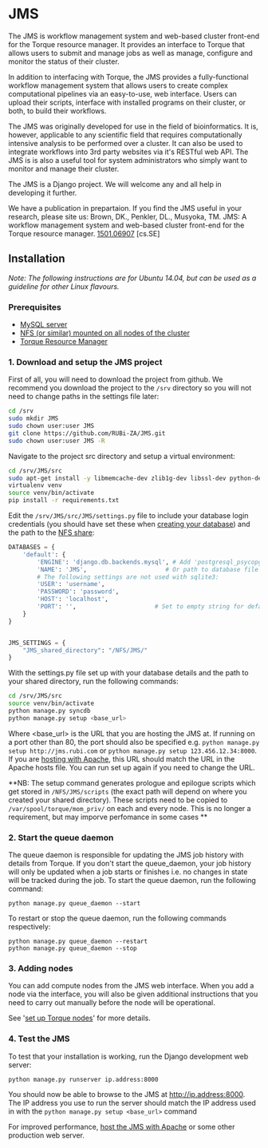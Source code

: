 JMS
===
The JMS is  workflow management system and web-based cluster front-end for the Torque resource manager. It provides an interface to Torque that allows users to submit and manage jobs as well as manage, configure and monitor the status of their cluster.

In addition to interfacing with Torque, the JMS provides a fully-functional workflow management system that allows users to create complex computational pipelines via an easy-to-use, web interface. Users can upload their scripts, interface with installed programs on their cluster, or both, to build their workflows.

The JMS was originally developed for use in the field of bioinformatics. It is, however, applicable to any scientific field that requires computationally intensive analysis to be performed over a cluster. It can also be used to integrate workflows into 3rd party websites via it's RESTful web API. The JMS is is also a useful tool for system administrators who simply want to monitor and manage their cluster.

The JMS is a Django project. We will welcome any and all help in developing it further.

We have a publication in prepartaion. If you find the JMS useful in your research, please site us:
Brown, DK., Penkler, DL., Musyoka, TM. JMS: A workflow management system and web-based cluster front-end for the Torque resource manager. [1501.06907](http://arxiv.org/abs/1501.06907) [cs.SE]

Installation
---
*Note: The following instructions are for Ubuntu 14.04, but can be used as a guideline for other Linux flavours.*

### Prerequisites
- [MySQL server](https://github.com/RUBi-ZA/JMS/wiki/Set-up-a-database-for-the-JMS)
- [NFS (or similar) mounted on all nodes of the cluster](https://github.com/RUBi-ZA/JMS/wiki/Set-up-NFS)
- [Torque Resource Manager](https://github.com/RUBi-ZA/JMS/wiki/Set-up-Torque)

### 1. Download and setup the JMS project

First of all, you will need to download the project from github. We recommend you download the project to the `/srv` directory so you will not need to change paths in the settings file later:
``` bash
cd /srv
sudo mkdir JMS
sudo chown user:user JMS
git clone https://github.com/RUBi-ZA/JMS.git
sudo chown user:user JMS -R
```

Navigate to the project src directory and setup a virtual environment:
``` bash
cd /srv/JMS/src
sudo apt-get install -y libmemcache-dev zlib1g-dev libssl-dev python-dev build-essential
virtualenv venv
source venv/bin/activate
pip install -r requirements.txt
```

Edit the `/srv/JMS/src/JMS/settings.py` file to include your database login credentials (you should have set these when [creating your database](https://github.com/RUBi-ZA/JMS/wiki/Set-up-a-database-for-the-JMS)) and the path to the [NFS share](https://github.com/RUBi-ZA/JMS/wiki/Set-up-NFS):

``` python
DATABASES = {
    'default': {
        'ENGINE': 'django.db.backends.mysql', # Add 'postgresql_psycopg2', 'mysql', 'sqlite3' or 'oracle'.
        'NAME': 'JMS',                      # Or path to database file if using sqlite3.
        # The following settings are not used with sqlite3:
        'USER': 'username',
        'PASSWORD': 'password',
        'HOST': 'localhost', 
        'PORT': '',                      # Set to empty string for default.
    }
}


JMS_SETTINGS = {
    "JMS_shared_directory": "/NFS/JMS/"
}
```

With the settings.py file set up with your database details and the path to your shared directory, run the following commands:
``` bash
cd /srv/JMS/src
source venv/bin/activate
python manage.py syncdb
python manage.py setup <base_url>
```
Where \<base_url> is the URL that you are hosting the JMS at. If running on a port other than 80, the port should also be specified e.g. `python manage.py setup http://jms.rubi.com` or `python manage.py setup 123.456.12.34:8000`. If you are [hosting with Apache](https://github.com/RUBi-ZA/JMS/wiki/Hosting-with-Apache), this URL should match the URL in the Apache hosts file. You can run set up again if you need to change the URL.

**NB: The setup command generates prologue and epilogue scripts which get stored in `/NFS/JMS/scripts` (the exact path will depend on where you created your shared directory). These scripts need to be copied to `/var/spool/torque/mom_priv/` on each and every node. This is no longer a requirement, but may imporve perfomance in some cases **

### 2. Start the queue daemon

The queue daemon is responsible for updating the JMS job history with details from Torque. If you don't start the queue_daemon, your job history will only be updated when a job starts or finishes i.e. no changes in state will be tracked during the job. To start the queue daemon, run the following command:
```
python manage.py queue_daemon --start
```

To restart or stop the queue daemon, run the following commands respectively:
```
python manage.py queue_daemon --restart
python manage.py queue_daemon --stop
```

### 3. Adding nodes

You can add compute nodes from the JMS web interface. When you add a node via the interface, you will also be given additional instructions that you need to carry out manually before the node will be operational.

See '[set up Torque nodes](https://github.com/RUBi-ZA/JMS/wiki/Set-up-Torque#2-set-up-the-compute-nodes)' for more details.

### 4. Test the JMS

To test that your installation is working, run the Django development web server:
```
python manage.py runserver ip.address:8000
```
You should now be able to browse to the JMS at http://ip.address:8000. The IP address you use to run the server should match the IP address used in with the `python manage.py setup <base_url>` command

For improved performance, [host the JMS with Apache](https://github.com/RUBi-ZA/JMS/wiki/Hosting-with-Apache) or some other production web server.
